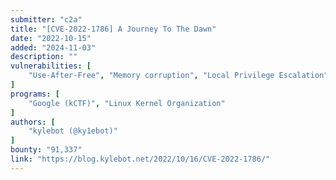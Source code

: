 ```yaml
---
submitter: "c2a"
title: "[CVE-2022-1786] A Journey To The Dawn"
date: "2022-10-15"
added: "2024-11-03"
description: ""
vulnerabilities: [
    "Use-After-Free", "Memory corruption", "Local Privilege Escalation"
]
programs: [
    "Google (kCTF)", "Linux Kernel Organization"
]
authors: [
    "kylebot (@ky1ebot)"
]
bounty: "91,337"
link: "https://blog.kylebot.net/2022/10/16/CVE-2022-1786/"
---
```




